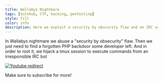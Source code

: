 ```yaml
---
title: Wallabys Nightmare
tags: [Vulnhub, CTF, hacking, pentesting]
style: fill
color: info
description: Here we exploit a security by obscurity flaw and an IRC server bot
---
```


In Wallabys nightmare we abuse a "security by obsecurity" flaw. Then we just need to find a forgotten PHP backdoor some developer left. And in order to root it, we hijack a tmux session to execute commands from an irresponsible IRC bot


[![Youtube redirect](https://img.youtube.com/vi/gqK3w0TO8m4/0.jpg)](https://www.youtube.com/watch?v=gqK3w0TO8m4)


Make sure to subscribe for more!
